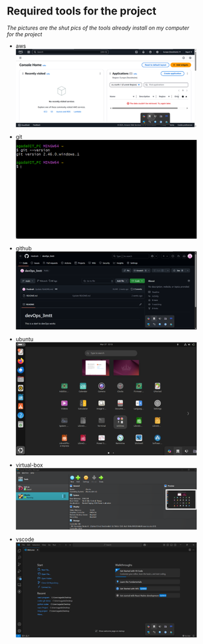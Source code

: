 # Required tools for the project

<em>The pictures are the shut pics of the tools already install on my computer for the project</em>
- aws
![aws account setup](/image\aws.png "San Juan Mountains")

- git
![aws account setup](/image\git-pics.png "San Juan Mountains")

- github
![aws account setup](/image\github-pics.png "San Juan Mountains")

- ubuntu
![aws account setup](/image\ubuntu-os.png "San Juan Mountains")

- virtual-box
![aws account setup](/image\virtual-box.png "San Juan Mountains")

- vscode
![aws account setup](/image\vscode-pics.png "San Juan Mountains")

